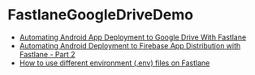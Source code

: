 # FastlaneGoogleDriveDemo

- [Automating Android App Deployment to Google Drive With Fastlane](https://medium.com/@didahdx/automating-android-app-deployment-to-google-drive-with-fastlane-2eefa87a6184)
- [Automating Android Deployment to Firebase App Distribution with Fastlane - Part 2](https://medium.com/@didahdx/automating-android-deployment-to-firebase-app-distribution-with-fastlane-part-2-cb138d0ef6c2)
- [How to use different environment (.env) files on Fastlane](https://medium.com/@didahdx/how-to-use-different-env-files-on-fastlane-a876fe16f461)